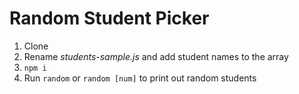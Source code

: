 # Random Student Picker

1. Clone
1. Rename *students-sample.js* and add student names to the array
1. `npm i`
1. Run `random` or `random [num]` to print out random students